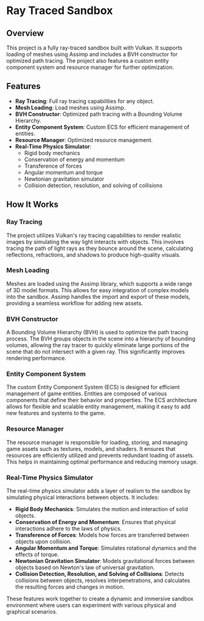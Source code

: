 # Ray Traced Sandbox

## Overview
This project is a fully ray-traced sandbox built with Vulkan. It supports loading of meshes using Assimp and includes a BVH constructor for optimized path tracing. The project also features a custom entity component system and resource manager for further optimization.

## Features
- **Ray Tracing**: Full ray tracing capabilities for any object.
- **Mesh Loading**: Load meshes using Assimp.
- **BVH Constructor**: Optimized path tracing with a Bounding Volume Hierarchy.
- **Entity Component System**: Custom ECS for efficient management of entities.
- **Resource Manager**: Optimized resource management.
- **Real-Time Physics Simulator**: 
    - Rigid body mechanics
    - Conservation of energy and momentum
    - Transference of forces
    - Angular momentum and torque
    - Newtonian gravitation simulator
    - Collision detection, resolution, and solving of collisions

## How It Works

### Ray Tracing
The project utilizes Vulkan's ray tracing capabilities to render realistic images by simulating the way light interacts with objects. This involves tracing the path of light rays as they bounce around the scene, calculating reflections, refractions, and shadows to produce high-quality visuals.

### Mesh Loading
Meshes are loaded using the Assimp library, which supports a wide range of 3D model formats. This allows for easy integration of complex models into the sandbox. Assimp handles the import and export of these models, providing a seamless workflow for adding new assets.

### BVH Constructor
A Bounding Volume Hierarchy (BVH) is used to optimize the path tracing process. The BVH groups objects in the scene into a hierarchy of bounding volumes, allowing the ray tracer to quickly eliminate large portions of the scene that do not intersect with a given ray. This significantly improves rendering performance.

### Entity Component System
The custom Entity Component System (ECS) is designed for efficient management of game entities. Entities are composed of various components that define their behavior and properties. The ECS architecture allows for flexible and scalable entity management, making it easy to add new features and systems to the game.

### Resource Manager
The resource manager is responsible for loading, storing, and managing game assets such as textures, models, and shaders. It ensures that resources are efficiently utilized and prevents redundant loading of assets. This helps in maintaining optimal performance and reducing memory usage.

### Real-Time Physics Simulator
The real-time physics simulator adds a layer of realism to the sandbox by simulating physical interactions between objects. It includes:
- **Rigid Body Mechanics**: Simulates the motion and interaction of solid objects.
- **Conservation of Energy and Momentum**: Ensures that physical interactions adhere to the laws of physics.
- **Transference of Forces**: Models how forces are transferred between objects upon collision.
- **Angular Momentum and Torque**: Simulates rotational dynamics and the effects of torque.
- **Newtonian Gravitation Simulator**: Models gravitational forces between objects based on Newton's law of universal gravitation.
- **Collision Detection, Resolution, and Solving of Collisions**: Detects collisions between objects, resolves interpenetrations, and calculates the resulting forces and changes in motion.

These features work together to create a dynamic and immersive sandbox environment where users can experiment with various physical and graphical scenarios.